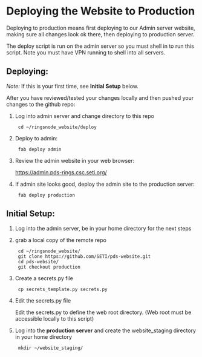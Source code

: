 # Deploying the Website to Production

Deploying to production means first deploying to our Admin server website, making sure all changes look ok there, then deploying to production server.

The deploy script is run on the admin server so you must shell in to run this script. Note you must have VPN running to shell into all servers.

## Deploying:

_Note:_ If this is your first time, see **Initial Setup** below.

After you have reviewed/tested your changes locally and then pushed your changes to the github repo:

1. Log into admin server and change directory to this repo

        cd ~/ringsnode_website/deploy

1. Deploy to admin:

        fab deploy admin

2. Review the admin website in your web browser:

    https://admin.pds-rings.csc.seti.org/

3. If admin site looks good, deploy the admin site to the production server:

        fab deploy production


## Initial Setup:

1. Log into the admin server, be in your home directory for the next steps

2. grab a local copy of the remote repo

        cd ~/ringsnode_website/
        git clone https://github.com/SETI/pds-website.git
        cd pds-website/
        git checkout production

4. Create a secrets.py file

        cp secrets_template.py secrets.py

5. Edit the secrets.py file

    Edit the secrets.py to define the web root directory.
    (Web root must be accessible locally to this script)

6. Log into the **production server** and create the website_staging directory in your home directory

        mkdir ~/website_staging/
